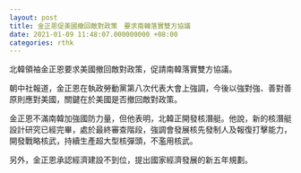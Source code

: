 ```yaml
---
layout: post
title: 金正恩促美國撤回敵對政策　要求南韓落實雙方協議
date: 2021-01-09 11:48:07.000000000 +08:00
categories: rthk
---
```


北韓領袖金正恩要求美國撤回敵對政策，促請南韓落實雙方協議。

朝中社報道，金正恩在執政勞動黨第八次代表大會上強調，今後以強對強、善對善原則應對美國，關鍵在於美國是否撤回敵對政策。

金正恩不滿南韓加強國防力量，但他表明，北韓正開發核潛艇。他說，新的核潛艇設計研究已經完畢，處於最終審查階段，強調會發展核先發制人及報復打擊能力，開發戰略核武，持續生產超大型核彈頭，不濫用核武。

另外，金正恩承認經濟建設不到位，提出國家經濟發展的新五年規劃。
